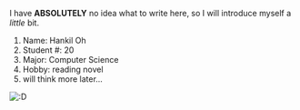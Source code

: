I have **ABSOLUTELY** no idea what to write here, so I will introduce myself a *little* bit.

1. Name: Hankil Oh
2. Student #: 20
3. Major: Computer Science
4. Hobby: reading novel
5. will think more later...

![:D](https://www.trademarksandbrandsonline.com/media/image/unnamed-1--1.jpg)
